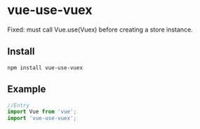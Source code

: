 # vue-use-vuex
Fixed: must call Vue.use(Vuex) before creating a store instance.
## Install
`npm install vue-use-vuex`
## Example
```js
//Entry
import Vue from 'vue';
import 'vue-use-vuex';
```
